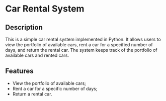 # Car Rental System

## Description
This is a simple car rental system implemented in Python. It allows users to view the portfolio of available cars, rent a car for a specified number of days, and return the rental car. The system keeps track of the portfolio of available cars and rented cars.

## Features
- View the portfolio of available cars;
- Rent a car for a specific number of days;
- Return a rental car.
